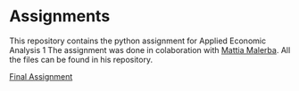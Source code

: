 # Assignments

This repository contains the python assignment for Applied Economic Analysis 1
The assignment was done in colaboration with [Mattia Malerba](https://github.com/MattiaMalerba). All the files can be found in his repository.

[Final Assignment](https://github.com/MattiaMalerba/Assignments/blob/master/ImmigrationPerceptionFinal.ipynb)
